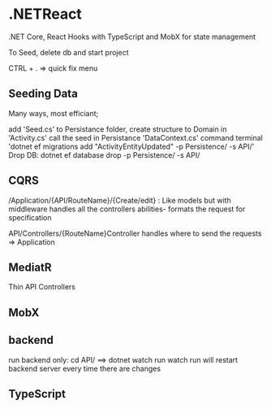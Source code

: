 # .NETReact
.NET Core, React Hooks with TypeScript and MobX for state management 

To Seed, delete db and start project

CTRL + . => quick fix menu


## Seeding Data

Many ways, most efficiant;

add 'Seed.cs' to Persistance folder, 
create structure to Domain in 'Activity.cs'
call the seed in Persistance 'DataContext.cs'
command terminal 'dotnet ef migrations add "ActivityEntityUpdated" -p Persistence/ -s API/'
Drop DB: dotnet ef database drop -p Persistence/ -s API/

## CQRS
/Application/{API/RouteName}/{Create/edit} : Like models but with middleware
handles all the controllers abilities- formats the request for specification

API/Controllers/{RouteName}Controller 
handles where to send the requests => Application

## MediatR
Thin API Controllers

## MobX


## backend 
run backend only: cd API/    ==>   dotnet watch run
watch run will restart backend server every time there are changes


## TypeScript